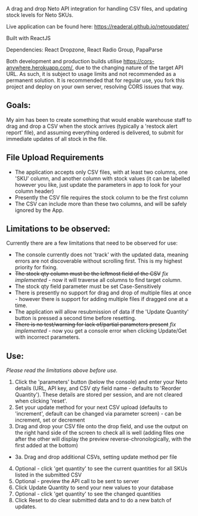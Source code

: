 A drag and drop Neto API integration for handling CSV files, and updating stock levels for Neto SKUs.

Live application can be found here: <https://readeral.github.io/netoupdater/>

Built with ReactJS

Dependencies: React Dropzone, React Radio Group, PapaParse

Both development and production builds utilise <https://cors-anywhere.herokuapp.com/>, due to the changing nature of the target API URL. As such, it is subject to usage limits and not recommended as a permanent solution. It is recommended that for regular use, you fork this project and deploy on your own server, resolving CORS issues that way.

## Goals:
My aim has been to create something that would enable warehouse staff to drag and drop a CSV when the stock arrives (typically a 'restock alert report' file), and assuming everything ordered is delivered, to submit for  immediate updates of all stock in the file.

## File Upload Requirements
-   The application accepts only CSV files, with at least two columns, one 'SKU' column, and another column with stock values (it can be labelled however you like, just update the parameters in app to look for your column header)
-   Presently the CSV file requires the stock column to be the first column
-   The CSV can include more than these two columns, and will be safely ignored by the App.

## Limitations to be observed:
Currently there are a few limitations that need to be observed for use:
-   The console currently does not 'track' with the updated data, meaning errors are not discoverable without scrolling first. This is my highest priority for fixing.
-   ~~The stock qty column must be the leftmost field of the CSV~~ *fix implemented* - now it will traverse all columns to find target column.
-   The stock qty field parameter must be set Case-Sensitively
-   There is presently no support for drag and drop of multiple files at once - however there is support for adding multiple files if dragged one at a time.
-   The application will allow resubmission of data if the 'Update Quantity' button is pressed a second time before resetting.
-   ~~There is no test/warning for lack of/partial parameters present~~ *fix implemented* - now you get a console error when clicking Update/Get with incorrect parameters.

## Use:
*Please read the limitations above before use.*
1.  Click the 'parameters' button (below the console) and enter your Neto details (URL, API key, and CSV qty field name - defaults to 'Reorder Quantity'). These details are stored per session, and are not cleared when clicking 'reset'.
2.  Set your update method for your next CSV upload (defaults to 'increment', default can be changed via parameter screen) - can be increment, set or decrement
3.  Drag and drop your CSV file onto the drop field, and use the output on the right hand side of the screen to check all is well (adding files one after the other will display the preview reverse-chronologically, with the first added at the bottom)
*   3a. Drag and drop additional CSVs, setting update method per file
4.  Optional - click 'get quantity' to see the current quantities for all SKUs listed in the submitted CSV
5.  Optional - preview the API call to be sent to server
6.  Click Update Quantity to send your new values to your database
7.  Optional - click 'get quantity' to see the changed quantities
8.  Click Reset to do clear submitted data and to do a new batch of updates.
